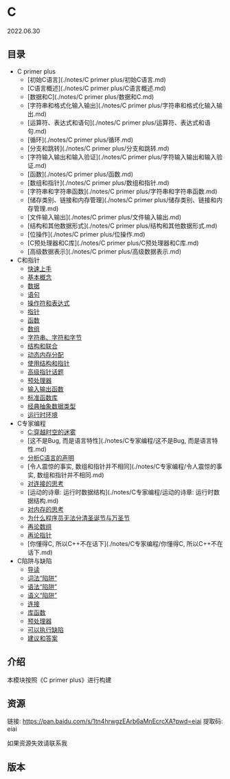 # C
2022.06.30
## 目录
* C primer plus
  * [初始C语言](./notes/C primer plus/初始C语言.md)
  * [C语言概述](./notes/C primer plus/C语言概述.md)
  * [数据和C](./notes/C primer plus/数据和C.md)
  * [字符串和格式化输入输出](./notes/C primer plus/字符串和格式化输入输出.md)
  * [运算符、表达式和语句](./notes/C primer plus/运算符、表达式和语句.md)
  * [循环](./notes/C primer plus/循环.md)
  * [分支和跳转](./notes/C primer plus/分支和跳转.md)
  * [字符输入输出和输入验证](./notes/C primer plus/字符输入输出和输入验证.md)
  * [函数](./notes/C primer plus/函数.md)
  * [数组和指针](./notes/C primer plus/数组和指针.md)
  * [字符串和字符串函数](./notes/C primer plus/字符串和字符串函数.md)
  * [储存类别、链接和内存管理](./notes/C primer plus/储存类别、链接和内存管理.md)
  * [文件输入输出](./notes/C primer plus/文件输入输出.md)
  * [结构和其他数据形式](./notes/C primer plus/结构和其他数据形式.md)
  * [位操作](./notes/C primer plus/位操作.md)
  * [C预处理器和C库](./notes/C primer plus/C预处理器和C库.md)
  * [高级数据表示](./notes/C primer plus/高级数据表示.md)
* C和指针
  * [快速上手](./notes/C和指针/快速上手.md)
  * [基本概念](./notes/C和指针/基本概念.md)
  * [数据](./notes/C和指针/数据.md)
  * [语句](./notes/C和指针/语句.md)
  * [操作符和表达式](./notes/C和指针/操作符和表达式.md)
  * [指针](./notes/C和指针/指针.md)
  * [函数](./notes/C和指针/函数.md)
  * [数组](./notes/C和指针/数组.md)
  * [字符串、字符和字节](./notes/C和指针/字符串、字符和字节.md)
  * [结构和联合](./notes/C和指针/结构和联合.md)
  * [动态内存分配](./notes/C和指针/动态内存分配.md)
  * [使用结构和指针](./notes/C和指针/使用结构和指针.md)
  * [高级指针话题](./notes/C和指针/高级指针话题.md)
  * [预处理器](./notes/C和指针/预处理器.md)
  * [输入输出函数](./notes/C和指针/输入输出函数.md)
  * [标准函数库](./notes/C和指针/标准函数库.md)
  * [经典抽象数据类型](./notes/C和指针/经典抽象数据类型.md)
  * [运行时环境](./notes/C和指针/运行时环境.md)
* C专家编程
  * [C:穿越时空的迷雾](./notes/C专家编程/C:穿越时空的迷雾.md)
  * [这不是Bug, 而是语言特性](./notes/C专家编程/这不是Bug, 而是语言特性.md)
  * [分析C语言的声明](./notes/C专家编程/分析C语言的声明.md)
  * [令人震惊的事实, 数组和指针并不相同](./notes/C专家编程/令人震惊的事实, 数组和指针并不相同.md)
  * [对连接的思考](./notes/C专家编程/对连接的思考.md)
  * [运动的诗章: 运行时数据结构](./notes/C专家编程/运动的诗章: 运行时数据结构.md)
  * [对内存的思考](./notes/C专家编程/对内存的思考.md)
  * [为什么程序员无法分清圣诞节与万圣节](./notes/C专家编程/为什么程序员无法分清圣诞节与万圣节.md)
  * [再论数组](./notes/C专家编程/再论数组.md)
  * [再论指针](./notes/C专家编程/再论指针.md)
  * [你懂得C, 所以C++不在话下](./notes/C专家编程/你懂得C, 所以C++不在话下.md)
* C陷阱与缺陷
  * [导读](./notes/C陷阱与缺陷/导读.md)
  * [词法“陷阱”](./notes/C陷阱与缺陷/词法“陷阱”.md)
  * [语法“陷阱”](./notes/C陷阱与缺陷/语法“陷阱”.md)
  * [语义“陷阱”](./notes/C陷阱与缺陷/语义“陷阱”.md)
  * [连接](./notes/C陷阱与缺陷/连接.md)
  * [库函数](./notes/C陷阱与缺陷/库函数.md)
  * [预处理器](./notes/C陷阱与缺陷/预处理器.md)
  * [可以执行缺陷](./notes/C陷阱与缺陷/可以执行缺陷.md)
  * [建议和答案](./notes/C陷阱与缺陷/建议和答案.md)

## 介绍
本模块按照《C primer plus》进行构建



## 资源
链接: https://pan.baidu.com/s/1tn4hrwgzEArb6aMnEcrcXA?pwd=eiai 
提取码: eiai 

如果资源失效请联系我

## 版本

